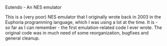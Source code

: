 Eutendo - An NES emulator

This is a (very poor) NES emulator that I originally wrote back in 2003 in the Euphoria programming language, which I was using a lot at the time. It is - so far as I can remember - the first emulation-related code I ever wrote.
The original code was in much need of some reorganization, bugfixes and general cleanup.
